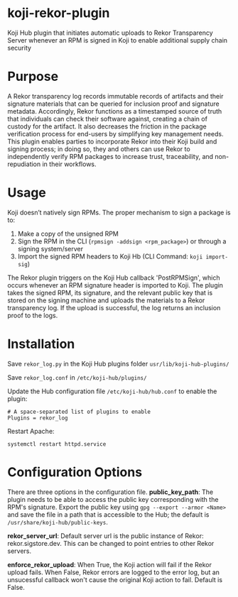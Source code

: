 # koji-rekor-plugin
Koji Hub plugin that initiates automatic uploads to Rekor Transparency Server whenever an RPM is signed in Koji to enable additional supply chain security

# Purpose
A Rekor transparency log records immutable records of artifacts and their signature materials that can be queried for inclusion proof and signature metadata. Accordingly, Rekor functions as a timestamped source of truth that individuals can check their software against, creating a chain of custody for the artifact. It also decreases the friction in the package verification process for end-users by simplifying key management needs. This plugin enables parties to incorporate Rekor into their Koji build and signing process; in doing so, they and others can use Rekor to independently verify RPM packages to increase trust, traceability, and non-repudiation in their workflows.

# Usage
Koji doesn’t natively sign RPMs. The proper mechanism to sign a package is to:
  1. Make a copy of the unsigned RPM
  2. Sign the RPM in the CLI (`rpmsign -addsign <rpm_package>`) or through a signing system/server
  3. Import the signed RPM headers to Koji Hb (CLI Command: `koji import-sig`)

The Rekor plugin triggers on the Koji Hub callback 'PostRPMSign', which occurs whenever an RPM signature header is imported to Koji. The plugin takes the signed RPM, its signature, and the relevant public key that is stored on the signing machine and uploads the materials to a Rekor transparency log. If the upload is successful, the log returns an inclusion proof to the logs.

# Installation
Save `rekor_log.py` in the Koji Hub plugins folder `usr/lib/koji-hub-plugins/`

Save `rekor_log.conf` in `/etc/koji-hub/plugins/`

Update the Hub configuration file `/etc/koji-hub/hub.conf` to enable the plugin: 
```
# A space-separated list of plugins to enable
Plugins = rekor_log
```
Restart Apache: 
```
systemctl restart httpd.service
```

# Configuration Options
There are three options in the configuration file.
**public_key_path**: The plugin needs to be able to access the public key corresponding with the RPM's signature. Export the public key using `gpg --export --armor <Name>` and save the file in a path that is accessible to the Hub; the default is `/usr/share/koji-hub/public-keys`.

**rekor_server_url**: Default server url is the public instance of Rekor: rekor.sigstore.dev. This can be changed to point entries to other Rekor servers.

**enforce_rekor_upload**: When True, the Koji action will fail if the Rekor upload fails. When False, Rekor errors are logged to the error log, but an unsucessful callback won't cause the original Koji action to fail. Default is False.